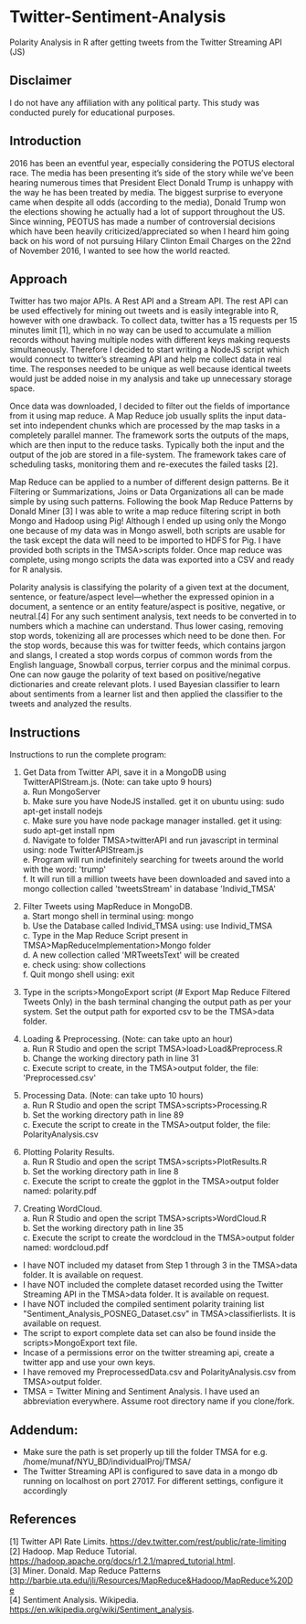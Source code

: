 # Twitter-Sentiment-Analysis
Polarity Analysis in R after getting tweets from the Twitter Streaming API (JS)

## Disclaimer
I do not have any affiliation with any political party. This study was conducted purely for educational purposes.

## Introduction
2016 has been an eventful year, especially considering the POTUS electoral race. The media has been presenting it’s side of the story while we’ve been hearing numerous times that President Elect Donald Trump is unhappy with the way he has been treated by media. The biggest surprise to everyone came when despite all odds (according to the media), Donald Trump won the elections showing he actually had a lot of support throughout the US. Since winning, PEOTUS has made a number of controversial decisions which have been heavily criticized/appreciated so when I heard him going back on his word of not pursuing Hilary Clinton Email Charges on the 22nd of November 2016, I wanted to see how the world reacted.

## Approach
Twitter has two major APIs. A Rest API and a Stream API. The rest API can be used effectively for mining out tweets and is easily integrable into R, however with one drawback. To collect data, twitter has a 15 requests per 15 minutes limit [1], which in no way can be used to accumulate a million records without having multiple nodes with different keys making requests simultaneously. Therefore I decided to start writing a NodeJS script which would connect to twitter’s streaming API and help me collect data in real time. The responses needed to be unique as well because identical tweets would just be added noise in my analysis and take up unnecessary storage space. 

Once data was downloaded, I decided to filter out the fields of importance from it using map reduce. A Map Reduce job usually splits the input data-set into independent chunks which are processed by the map tasks in a completely parallel manner. The framework sorts the outputs of the maps, which are then input to the reduce tasks. Typically both the input and the output of the job are stored in a file-system. The framework takes care of scheduling tasks, monitoring them and re-executes the failed tasks [2]. 

Map Reduce can be applied to a number of different design patterns. Be it Filtering or Summarizations, Joins or Data Organizations all can be made simple by using such patterns. Following the book Map Reduce Patterns by Donald Miner [3] I was able to write a map reduce filtering script in both Mongo and Hadoop using Pig! Although I ended up using only the Mongo one because of my data was in Mongo aswell, both scripts are usable for the task except the data will need to be imported to HDFS for Pig. I have provided both scripts in the TMSA>scripts folder. Once map reduce was complete, using mongo scripts the data was exported into a CSV and ready for R analysis. 

Polarity analysis is classifying the polarity of a given text at the document, sentence, or feature/aspect level—whether the expressed opinion in a document, a sentence or an entity feature/aspect is positive, negative, or neutral.[4] For any such sentiment analysis, text needs to be converted in to numbers which a machine can understand. Thus lower casing, removing stop words, tokenizing all are processes which need to be done then. For the stop words, because this was for twitter feeds, which contains jargon and slangs, I created a stop words corpus of common words from the English language, Snowball corpus, terrier corpus and the minimal corpus. One can now gauge the polarity of text based on positive/negative dictionaries and create relevant plots. I used Bayesian classifier to learn about sentiments from a learner list and then applied the classifier to the tweets and analyzed the results.

## Instructions
Instructions to run the complete program:

1. Get Data from Twitter API, save it in a MongoDB using TwitterAPIStream.js. (Note: can take upto 9 hours)  
	a. Run MongoServer  
	b. Make sure you have NodeJS installed. get it on ubuntu using: sudo apt-get install nodejs  
	c. Make sure you have node package manager installed. get it using: sudo apt-get install npm  
	d. Navigate to folder TMSA>twitterAPI and run javascript in terminal using: node TwitterAPIStream.js  
	e. Program will run indefinitely searching for tweets around the world with the word: 'trump'  
	f. It will run till a million tweets have been downloaded and saved into a mongo collection called 'tweetsStream' in database 'Individ_TMSA'  
  
2. Filter Tweets using MapReduce in MongoDB.  
	a. Start mongo shell in terminal using: mongo  
	b. Use the Database called Individ_TMSA using: use Individ_TMSA  
	c. Type in the Map Reduce Script present in TMSA>MapReduceImplementation>Mongo folder  
	d. A new collection called 'MRTweetsText' will be created  
	e. check using: show collections  
	f. Quit mongo shell using: exit  
  
3. Type in the scripts>MongoExport script (# Export Map Reduce Filtered Tweets Only) in the bash terminal changing the output path as per your system. Set the output path for exported csv to be the TMSA>data folder.  
  
4. Loading & Preprocessing. (Note: can take upto an hour)  
	a. Run R Studio and open the script TMSA>load>Load&Preprocess.R  
	b. Change the working directory path in line 31  
	c. Execute script to create, in the TMSA>output folder, the file: 'Preprocessed.csv'  
  
5. Processing Data. (Note: can take upto 10 hours)  
	a. Run R Studio and open the script TMSA>scripts>Processing.R  
	b. Set the working directory path in line 89  
	c. Execute the script to create in the TMSA>output folder, the file: PolarityAnalysis.csv  
  
6. Plotting Polarity Results.  
	a. Run R Studio and open the script TMSA>scripts>PlotResults.R  
	b. Set the working directory path in line 8  
	c. Execute the script to create the ggplot in the TMSA>output folder named: polarity.pdf  
  
7. Creating WordCloud.  
	a. Run R Studio and open the script TMSA>scripts>WordCloud.R  
	b. Set the working directory path in line 35  
	c. Execute the script to create the wordcloud in the TMSA>output folder named: wordcloud.pdf  
  
  
* I have NOT included my dataset from Step 1 through 3 in the TMSA>data folder. It is available on request.
* I have  NOT included the complete dataset recorded using the Twitter Streaming API in the TMSA>data folder. It is available on request. 
* I have NOT included the compiled sentiment polarity training list "Sentiment_Analysis_POSNEG_Dataset.csv" in TMSA>classifierlists. It is available on request.
* The script to export complete data set can also be found inside the scripts>MongoExport text file.  
* Incase of a permissions error on the twitter streaming api, create a twitter app and use your own keys.  
* I have removed my PreprocessedData.csv and PolarityAnalysis.csv from TMSA>output folder. 
* TMSA = Twitter Mining and Sentiment Analysis. I have used an abbreviation everywhere. Assume root directory name if you clone/fork.
  
## Addendum:
* Make sure the path is set properly up till the folder TMSA for e.g. /home/munaf/NYU_BD/individualProj/TMSA/  
* The Twitter Streaming API is configured to save data in a mongo db running on localhost on port 27017. For different settings, configure it accordingly  

## References
[1] Twitter API Rate Limits. https://dev.twitter.com/rest/public/rate-limiting  
[2] Hadoop. Map Reduce Tutorial. https://hadoop.apache.org/docs/r1.2.1/mapred_tutorial.html.  
[3] Miner. Donald. Map Reduce Patterns http://barbie.uta.edu/jli/Resources/MapReduce&Hadoop/MapReduce%20De  
[4] Sentiment Analysis. Wikipedia. https://en.wikipedia.org/wiki/Sentiment_analysis.  
